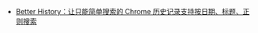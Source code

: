 - [Better History：让只能简单搜索的 Chrome 历史记录支持按日期、标题、正则搜索](https://x.com/miantiao_me/status/1901180830401102264)